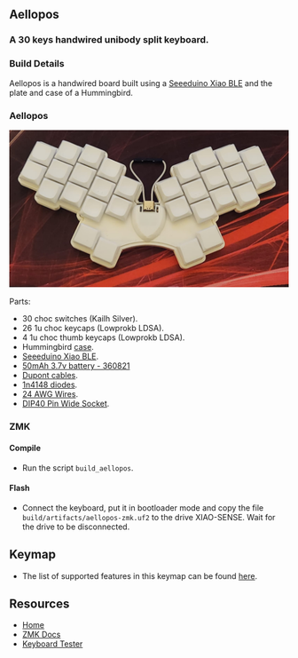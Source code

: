 ## Aellopos
### A 30 keys handwired unibody split keyboard.

### Build Details

Aellopos is a handwired board built using a [Seeeduino Xiao BLE](https://wiki.seeedstudio.com/XIAO_BLE) and the plate and case of a Hummingbird.

### Aellopos
![img](../../../../../../../../img/aellopos.jpeg)

Parts:
- 30 choc switches (Kailh Silver).
- 26 1u choc keycaps (Lowprokb LDSA).
- 4 1u choc thumb keycaps (Lowprokb LDSA).
- Hummingbird [case](https://github.com/PJE66/hummingbird).
- [Seeeduino Xiao BLE](https://wiki.seeedstudio.com/XIAO_BLE).
- [50mAh 3.7v battery - 360821](https://a.aliexpress.com/_mNW9t6a)
- [Dupont cables](https://aliexpress.com/item/1005004155181609.html).
- [1n4148 diodes](https://pt.aliexpress.com/item/1005003540554760.html).
- [24 AWG Wires](https://pt.aliexpress.com/item/32904950428.html).
- [DIP40 Pin Wide Socket](https://a.aliexpress.com/_msloS7e).

### ZMK

#### Compile

- Run the script `build_aellopos`.

#### Flash

- Connect the keyboard, put it in bootloader mode and copy the file `build/artifacts/aellopos-zmk.uf2` to the drive XIAO-SENSE. Wait for the drive to be disconnected.

## Keymap

- The list of supported features in this keymap can be found [here](../../../../../readme.md).

## Resources

- [Home](https://github.com/rafaelromao/keyboards)
- [ZMK Docs](https://zmk.dev/docs)
- [Keyboard Tester](https://config.qmk.fm/#/test)

